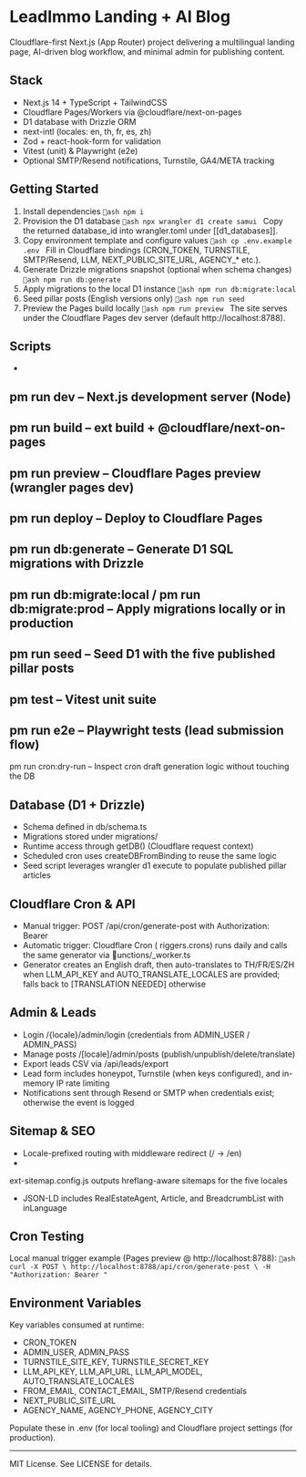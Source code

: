 ﻿# LeadImmo Landing + AI Blog

Cloudflare-first Next.js (App Router) project delivering a multilingual landing page, AI-driven blog workflow, and minimal admin for publishing content.

## Stack

- Next.js 14 + TypeScript + TailwindCSS
- Cloudflare Pages/Workers via @cloudflare/next-on-pages
- D1 database with Drizzle ORM
- next-intl (locales: en, th, fr, es, zh)
- Zod + react-hook-form for validation
- Vitest (unit) & Playwright (e2e)
- Optional SMTP/Resend notifications, Turnstile, GA4/META tracking

## Getting Started

1. Install dependencies
   `ash
   npm i
   `
2. Provision the D1 database
   `ash
   npx wrangler d1 create samui
   `
   Copy the returned database_id into wrangler.toml under [[d1_databases]].
3. Copy environment template and configure values
   `ash
   cp .env.example .env
   `
   Fill in Cloudflare bindings (CRON_TOKEN, TURNSTILE, SMTP/Resend, LLM, NEXT_PUBLIC_SITE_URL, AGENCY_* etc.).
4. Generate Drizzle migrations snapshot (optional when schema changes)
   `ash
   npm run db:generate
   `
5. Apply migrations to the local D1 instance
   `ash
   npm run db:migrate:local
   `
6. Seed pillar posts (English versions only)
   `ash
   npm run seed
   `
7. Preview the Pages build locally
   `ash
   npm run preview
   `
   The site serves under the Cloudflare Pages dev server (default http://localhost:8788).

## Scripts

- 
pm run dev – Next.js development server (Node)
- 
pm run build – 
ext build + @cloudflare/next-on-pages
- 
pm run preview – Cloudflare Pages preview (wrangler pages dev)
- 
pm run deploy – Deploy to Cloudflare Pages
- 
pm run db:generate – Generate D1 SQL migrations with Drizzle
- 
pm run db:migrate:local / 
pm run db:migrate:prod – Apply migrations locally or in production
- 
pm run seed – Seed D1 with the five published pillar posts
- 
pm test – Vitest unit suite
- 
pm run e2e – Playwright tests (lead submission flow)
- 
pm run cron:dry-run – Inspect cron draft generation logic without touching the DB

## Database (D1 + Drizzle)

- Schema defined in db/schema.ts
- Migrations stored under migrations/
- Runtime access through getDB() (Cloudflare request context)
- Scheduled cron uses createDBFromBinding to reuse the same logic
- Seed script leverages wrangler d1 execute to populate published pillar articles

## Cloudflare Cron & API

- Manual trigger: POST /api/cron/generate-post with Authorization: Bearer 
- Automatic trigger: Cloudflare Cron (	riggers.crons) runs daily and calls the same generator via unctions/_worker.ts
- Generator creates an English draft, then auto-translates to TH/FR/ES/ZH when LLM_API_KEY and AUTO_TRANSLATE_LOCALES are provided; falls back to [TRANSLATION NEEDED] otherwise

## Admin & Leads

- Login /{locale}/admin/login (credentials from ADMIN_USER / ADMIN_PASS)
- Manage posts /[locale]/admin/posts (publish/unpublish/delete/translate)
- Export leads CSV via /api/leads/export
- Lead form includes honeypot, Turnstile (when keys configured), and in-memory IP rate limiting
- Notifications sent through Resend or SMTP when credentials exist; otherwise the event is logged

## Sitemap & SEO

- Locale-prefixed routing with middleware redirect (/ → /en)
- 
ext-sitemap.config.js outputs hreflang-aware sitemaps for the five locales
- JSON-LD includes RealEstateAgent, Article, and BreadcrumbList with inLanguage

## Cron Testing

Local manual trigger example (Pages preview @ http://localhost:8788):
`ash
curl -X POST \
  http://localhost:8788/api/cron/generate-post \
  -H "Authorization: Bearer "
`

## Environment Variables

Key variables consumed at runtime:

- CRON_TOKEN
- ADMIN_USER, ADMIN_PASS
- TURNSTILE_SITE_KEY, TURNSTILE_SECRET_KEY
- LLM_API_KEY, LLM_API_URL, LLM_API_MODEL, AUTO_TRANSLATE_LOCALES
- FROM_EMAIL, CONTACT_EMAIL, SMTP/Resend credentials
- NEXT_PUBLIC_SITE_URL
- AGENCY_NAME, AGENCY_PHONE, AGENCY_CITY

Populate these in .env (for local tooling) and Cloudflare project settings (for production).

---

MIT License. See LICENSE for details.
